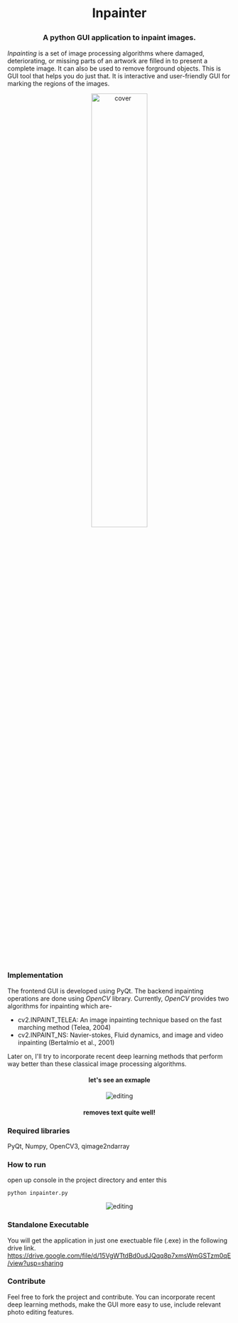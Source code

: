 <h1 align="center">
<p>Inpainter
</h1>
<h3 align="center">
<p>A python GUI application to inpaint images.
</h3>

*Inpainting* is a set of image processing algorithms where damaged, deteriorating, or missing parts of an artwork are filled in to present a complete image. It can also be used to 
remove forground objects. This is GUI tool that helps you do just that. It is interactive and user-friendly GUI for marking the regions of the images. 

<p align="center">
 <img alt="cover" src="https://github.com/Zedd1558/Image-Inpainter/blob/master/demo/cover.jpg" height="50%" width="50%">
</p>


### Implementation
The frontend GUI is developed using PyQt. The backend inpainting operations are done using *OpenCV* library. Currently, *OpenCV* provides two algorithms for inpainting which are-
* cv2.INPAINT_TELEA: An image inpainting technique based on the fast marching method (Telea, 2004)
* cv2.INPAINT_NS: Navier-stokes, Fluid dynamics, and image and video inpainting (Bertalmío et al., 2001)

Later on, I'll try to incorporate recent deep learning methods that perform way better than these classical image processing algorithms.

<h4 align="center">
<p>let's see an exmaple
</h4>
<p align="center">
 <img alt="editing" src="https://github.com/Zedd1558/Image-Inpainter/blob/master/demo/editpage.jpg">
</p>
<h4 align="center">
<p>removes text quite well!
</h4>

### Required libraries
PyQt, Numpy, OpenCV3, qimage2ndarray
### How to run
open up console in the project directory and enter this 
```
python inpainter.py
```
<p align="center">
 <img alt="editing" src="https://github.com/Zedd1558/Image-Inpainter/blob/master/demo/inpaint_demo.gif">
</p>

### Standalone Executable
You will get the application in just one exectuable file (.exe) in the following drive link.
https://drive.google.com/file/d/15VgWTtdBd0udJQqq8p7xmsWmGSTzm0qE/view?usp=sharing

### Contribute
Feel free to fork the project and contribute. You can incorporate recent deep learning methods, make the GUI more easy to use, include relevant photo editing features. 

